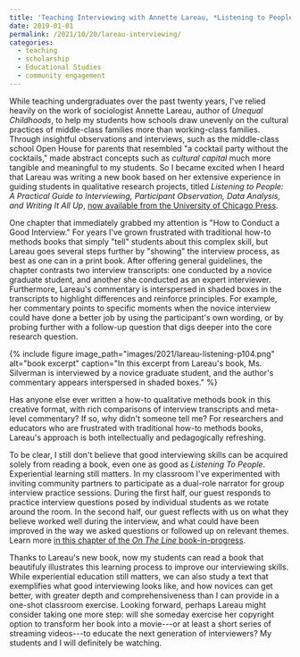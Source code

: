 ```yaml
---
title: 'Teaching Interviewing with Annette Lareau, *Listening to People*'
date: 2019-01-01
permalink: /2021/10/20/lareau-interviewing/
categories:
  - teaching
  - scholarship
  - Educational Studies
  - community engagement
---
```

While teaching undergraduates over the past twenty years, I've relied heavily on the work of sociologist Annette Lareau, author of *Unequal Childhoods*, to help my students how schools draw unevenly on the cultural practices of middle-class families more than working-class families. Through insightful observations and interviews, such as the middle-class school Open House for parents that resembled "a cocktail party without the cocktails," made abstract concepts such as *cultural capital* much more tangible and meaningful to my students. So I became excited when I heard that Lareau was writing a new book based on her extensive experience in guiding students in qualitative research projects, titled *Listening to People: A Practical Guide to Interviewing, Participant Observation, Data Analysis, and Writing It All Up*, [now available from the University of Chicago Press](https://press.uchicago.edu/ucp/books/book/chicago/L/bo114845989.html).

One chapter that immediately grabbed my attention is "How to Conduct a Good Interview." For years I've grown frustrated with traditional how-to methods books that simply "tell" students about this complex skill, but Lareau goes several steps further by "showing" the interview process, as best as one can in a print book. After offering general guidelines, the chapter contrasts two interview transcripts: one conducted by a novice graduate student, and another she conducted as an expert interviewer. Furthermore, Lareau's commentary is interspersed in shaded boxes in the transcripts to highlight differences and reinforce principles. For example, her commentary points to specific moments when the novice interview could have done a better job by using the participant's own wording, or by probing further with a follow-up question that digs deeper into the core research question.

{% include figure image_path="images/2021/lareau-listening-p104.png" alt="book excerpt" caption="In this excerpt from Lareau's book, Ms. Silverman is interviewed by a novice graduate student, and the author's commentary appears interspersed in shaded boxes." %}

Has anyone else ever written a how-to qualitative methods book in this creative format, with rich comparisons of interview transcripts and meta-level commentary? If so, why didn't someone tell me? For researchers and educators who are frustrated with traditional how-to methods books, Lareau's approach is both intellectually and pedagogically refreshing.

To be clear, I still don't believe that good interviewing skills can be acquired solely from reading a book, even one as good as *Listening To People*. Experiential learning still matters. In my classroom I've experimented with inviting community partners to participate as a dual-role narrator for group interview practice sessions. During the first half, our guest responds to practice interview questions posed by individual students as we rotate around the room. In the second half, our guest reflects with us on what they believe worked well during the interview, and what could have been improved in the way we asked questions or followed up on relevant themes. Learn more [in this chapter of the *On The Line* book-in-progress](https://ontheline.trincoll.edu/teaching-oral-history.html).

Thanks to Lareau's new book, now my students can read a book that beautifuly illustrates this learning process to improve our interviewing skills. While experiential education still matters, we can also study a text that exemplifies what good interviewing looks like, and how novices can get better, with greater depth and comprehensiveness than I can provide in a one-shot classroom exercise. Looking forward, perhaps Lareau might consider taking one more step: will she someday exercise her copyright option to transform her book into a movie---or at least a short series of streaming videos---to educate the next generation of interviewers? My students and I will definitely be watching.
